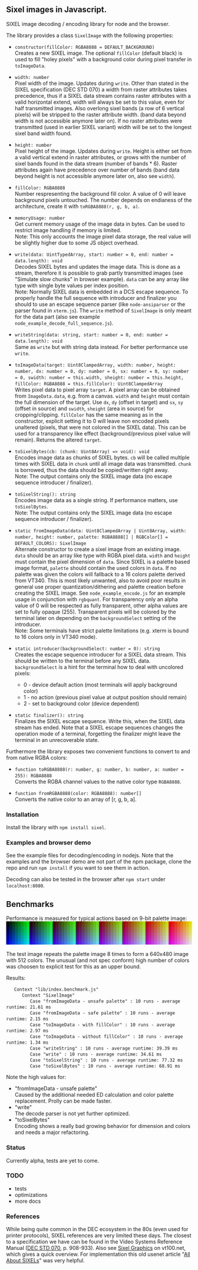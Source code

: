## Sixel images in Javascript.

SIXEL image decoding / encoding library for node and the browser.

The library provides a class `SixelImage` with the following properties:

- `constructor(fillColor: RGBA8888 = DEFAULT_BACKGROUND)`  
    Creates a new SIXEL image. The optional `fillColor` (default black) is used to fill
    "holey pixels" with a background color during pixel transfer in `toImageData`.

- `width: number`  
    Pixel width of the image. Updates during `write`. Other than stated in the SIXEL specification (DEC STD 070)
    a width from raster attributes takes precedence, thus if a SIXEL data stream contains raster attributes
    with a valid horizontal extend, width will always be set to this value, even for half transmitted images.
    Also overlong sixel bands (a row of 6 vertical pixels) will be stripped to the raster attribute width.
    (band data beyond width is not accessible anymore later on). If no raster attributes were transmitted
    (used in earlier SIXEL variant) width will be set to the longest sixel band width found.

- `height: number`  
    Pixel height of the image. Updates during `write`. Height is either set from a valid vertical extend in
    raster attributes, or grows with the number of sixel bands found in the data stream (number of bands * 6).
    Raster attributes again have precedence over number of bands (band data beyond height is not
    accessible anymore later on, also see `width`).

- `fillColor: RGBA8888`  
    Number respresenting the background fill color. A value of 0 will leave background pixels untouched.
    The number depends on endianess of the architecture, create it with `toRGBA8888(r, g, b, a)`.

- `memoryUsage: number`  
    Get current memory usage of the image data in bytes. Can be used to restrict image handling if memory is limited.  
    Note: This only accounts the image pixel data storage, the real value will be slightly higher due to some JS object overhead.

- `write(data: UintTypedArray, start: number = 0, end: number = data.length): void`  
    Decodes SIXEL bytes and updates the image data. This is done as a stream,
    therefore it is possible to grab partly transmitted images (see "Simulate slow chunks" in browser example).
    `data` can be any array like type with single byte values per index position.  
    Note: Normally SIXEL data is embedded in a DCS escape sequence. To properly handle the full sequence with introducer
    and finalizer you should to use an escape sequence parser (like `node-ansiparser` or the parser found in `xterm.js`).
    The `write` method of `SixelImage` is only meant for the data part
    (also see example `node_example_decode_full_sequence.js`).

- `writeString(data: string, start: number = 0, end: number = data.length): void`  
    Same as `write` but with string data instead. For better performance use `write`.

- `toImageData(target: Uint8ClampedArray, width: number, height: number, dx: number = 0, dy: number = 0, sx: number = 0, sy: number = 0, swidth: number = this.width, sheight: number = this.height, fillColor: RGBA8888 = this.fillColor): Uint8ClampedArray`  
    Writes pixel data to pixel array `target`. A pixel array can be obtained from `ImageData.data`, e.g. from a canvas.
    `width` and `height` must contain the full dimension of the target. Use `dx`, `dy` (offset in target) and
    `sx`, `sy` (offset in source) and `swidth`, `sheight` (area in source) for cropping/clipping. `fillColor` has the same
    meaning as in the constructor, explicit setting it to 0 will leave non encoded pixels unaltered (pixels, that were not colored in the SIXEL data). This can be used for a transparency like effect (background/previous pixel value will remain). Returns the altered `target`.

- `toSixelBytes(cb: (chunk: Uint8Array) => void): void`  
    Encodes image data as chunks of SIXEL bytes. `cb` will be called multiple times with SIXEL data in `chunk` until all image data was transmitted. `chunk` is borrowed, thus the data should be copied/written right away.  
    Note: The output contains only the SIXEL image data (no escape sequence introducer / finalizer).

- `toSixelString(): string`  
    Encodes image data as a single string. If performance matters, use `toSixelBytes`.  
    Note: The output contains only the SIXEL image data (no escape sequence introducer / finalizer).

- `static fromImageData(data: Uint8ClampedArray | Uint8Array, width: number, height: number, palette: RGBA8888[] | RGBColor[] = DEFAULT_COLORS): SixelImage`  
    Alternate constructor to create a sixel image from an existing image.
    `data` should be an array like type with RGBA pixel data. `width` and `height` must contain the pixel dimension
    of `data`. Since SIXEL is a palette based image format, `palette` should contain the used colors in `data`.
    If no palette was given the colors will fallback to a 16 colors palette derived from VT340. This is most
    likely unwanted, also to avoid poor results in general use proper quantization/dithering and palette creation
    before creating the SIXEL image. See `node_example_encode.js` for an example usage in conjunction with `rgbquant`.
    For transparency only an alpha value of 0 will be respected as fully transparent, other alpha values are set to fully opaque (255). Transparent pixels will be colored by the terminal later on depending on the `backgroundSelect` setting of the introducer.  
    Note: Some terminals have strict palette limitations (e.g. xterm is bound to 16 colors only in VT340 mode).

- `static introducer(backgroundSelect: number = 0): string`  
    Creates the escape sequence introducer for a SIXEL data stream.
    This should be written to the terminal before any SIXEL data.  
    `backgroundSelect` is a hint for the terminal how to deal with uncolored pixels:

    - 0 - device default action (most terminals will apply background color)
    - 1 - no action (previous pixel value at output position should remain)
    - 2 - set to background color (device dependent)

- `static finalizer(): string`  
    Finalizes the SIXEL escape sequence. Write this, when the SIXEL data stream has ended.
    Note that a SIXEL escape sequences changes the operation mode of a terminal,
    forgetting the finalizer might leave the terminal in an unrecoverable state.

Furthermore the library exposes two convenient functions to convert to and from native RGBA colors:

- `function toRGBA8888(r: number, g: number, b: number, a: number = 255): RGBA8888`  
    Converts the RGBA channel values to the native color type `RGBA8888`.

- `function fromRGBA8888(color: RGBA8888): number[]`  
    Converts the native color to an array of [r, g, b, a].

### Installation
Install the library with `npm install sixel`.

### Examples and browser demo
See the example files for decoding/encoding in nodejs. Note that the examples and the browser demo are not part
of the npm package, clone the repo and run `npm install` if you want to see them in action.

Decoding can also be tested in the browser after `npm start` under `localhost:8080`.

## Benchmarks
Performance is measured for typical actions based on 9-bit palette image:
![test image](palette.png "test image")

The test image repeats the palette image 8 times to form a 640x480 image with 512 colors. The unusual (and not spec conform) high number of colors was choosen to explicit test for this as an upper bound.

Results:
```
   Context "lib/index.benchmark.js"
      Context "SixelImage"
         Case "fromImageData - unsafe palette" : 10 runs - average runtime: 21.61 ms
         Case "fromImageData - safe palette" : 10 runs - average runtime: 2.15 ms
         Case "toImageData - with fillColor" : 10 runs - average runtime: 2.97 ms
         Case "toImageData - without fillColor" : 10 runs - average runtime: 1.34 ms
         Case "writeString" : 10 runs - average runtime: 39.39 ms
         Case "write" : 10 runs - average runtime: 34.61 ms
         Case "toSixelString" : 10 runs - average runtime: 77.32 ms
         Case "toSixelBytes" : 10 runs - average runtime: 68.91 ms
```

Note the high values for:
- "fromImageData - unsafe palette"  
  Caused by the additional needed ED calculation and color palette replacement. Prolly can be made faster.
- "write"  
  The decode parser is not yet further optimized.
- "toSixelBytes"  
  Encoding shows a really bad growing behavior for dimension and colors and needs a major refactoring.

### Status
Currently alpha, tests are yet to come.

### TODO
- tests
- optimizations
- more docs

### References

While being quite common in the DEC ecosystem in the 80s (even used for printer protocols), SIXEL references are very limited these days. The closest to a specification we have can be found in the Video Systems Reference Manual ([DEC STD 070](http://www.bitsavers.org/pdf/dec/standards/EL-SM070-00_DEC_STD_070_Video_Systems_Reference_Manual_Dec91.pdf#page=908), p. 908-933). Also see [Sixel Graphics](https://www.vt100.net/docs/vt3xx-gp/chapter14.html) on vt100.net, which gives a quick overview. For implementation this old usenet article "[All About SIXELs](https://www.digiater.nl/openvms/decus/vax90b1/krypton-nasa/all-about-sixels.text)" was very helpful.
